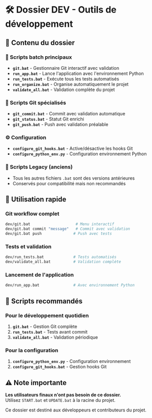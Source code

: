 # 🛠️ Dossier DEV - Outils de développement

## 📁 Contenu du dossier

### 🔧 Scripts batch principaux
- **`git.bat`** - Gestionnaire Git interactif avec validation
- **`run_app.bat`** - Lance l'application avec l'environnement Python
- **`run_tests.bat`** - Exécute tous les tests automatisés
- **`run_organize.bat`** - Organise automatiquement le projet
- **`validate_all.bat`** - Validation complète du projet

### 🔄 Scripts Git spécialisés
- **`git_commit.bat`** - Commit avec validation automatique
- **`git_status.bat`** - Statut Git enrichi
- **`git_push.bat`** - Push avec validation préalable

### ⚙️ Configuration
- **`configure_git_hooks.bat`** - Active/désactive les hooks Git
- **`configure_python_env.py`** - Configuration environnement Python

### 📜 Scripts Legacy (anciens)
- Tous les autres fichiers `.bat` sont des versions antérieures
- Conservés pour compatibilité mais non recommandés

## 🚀 Utilisation rapide

### Git workflow complet
```bash
dev/git.bat                    # Menu interactif
dev/git.bat commit "message"   # Commit avec validation
dev/git.bat push              # Push avec tests
```

### Tests et validation
```bash
dev/run_tests.bat             # Tests automatisés
dev/validate_all.bat          # Validation complète
```

### Lancement de l'application
```bash
dev/run_app.bat               # Avec environnement Python
```

## 🎯 Scripts recommandés

### Pour le développement quotidien
1. **`git.bat`** - Gestion Git complète
2. **`run_tests.bat`** - Tests avant commit
3. **`validate_all.bat`** - Validation périodique

### Pour la configuration
1. **`configure_python_env.py`** - Configuration environnement
2. **`configure_git_hooks.bat`** - Gestion hooks Git

## ⚠️ Note importante

**Les utilisateurs finaux n'ont pas besoin de ce dossier.**  
Utilisez `START.bat` et `UPDATE.bat` à la racine du projet.

Ce dossier est destiné aux développeurs et contributeurs du projet.
